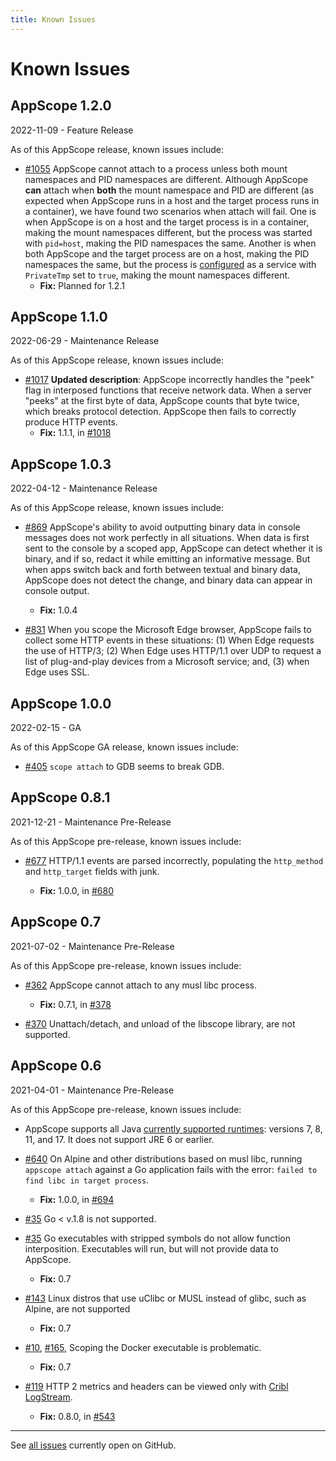 ```yaml
---
title: Known Issues
---
```


# Known Issues

## AppScope 1.2.0

2022-11-09 - Feature Release

As of this AppScope release, known issues include:

- [#1055](https://github.com/criblio/appscope/issues/1055) AppScope cannot attach to a process unless both mount namespaces and PID namespaces are different. Although AppScope **can** attach when **both** the mount namespace and PID are different (as expected when AppScope runs in a host and the target process runs in a container), we have found two scenarios when attach will fail. One is when AppScope is on a host and the target process is in a container, making the mount namespaces different, but the process was started with `pid=host`, making the PID namespaces the same. Another is when both AppScope and the target process are on a host, making the PID namespaces the same, but the process is [configured](https://www.freedesktop.org/software/systemd/man/systemd.exec.html#PrivateTmp=) as a service with `PrivateTmp` set to `true`, making the mount namespaces different.
  - **Fix:** Planned for 1.2.1

## AppScope 1.1.0

2022-06-29 - Maintenance Release

As of this AppScope release, known issues include:

- [#1017](https://github.com/criblio/appscope/issues/1017) **Updated description**: AppScope incorrectly handles the "peek" flag in interposed functions that receive network data. When a server "peeks" at the first byte of data, AppScope counts that byte twice, which breaks protocol detection. AppScope then fails to correctly produce HTTP events.
  - **Fix:** 1.1.1, in [#1018](https://github.com/criblio/appscope/issues/1018)

## AppScope 1.0.3

2022-04-12 - Maintenance Release

As of this AppScope release, known issues include:

- [#869](https://github.com/criblio/appscope/issues/869) AppScope's ability to avoid outputting binary data in console messages does not work perfectly in all situations. When data is first sent to the console by a scoped app, AppScope can detect whether it is binary, and if so, redact it while emitting an informative message. But when apps switch back and forth between textual and binary data, AppScope does not detect the change, and binary data can appear in console output.
  - **Fix:** 1.0.4
  
- [#831](https://github.com/criblio/appscope/issues/831) When you scope the Microsoft Edge browser, AppScope fails to collect some HTTP events in these situations: (1) When Edge requests the use of HTTP/3; (2) When Edge uses HTTP/1.1 over UDP to request a list of plug-and-play devices from a Microsoft service; and, (3) when Edge uses SSL.  

## AppScope 1.0.0

2022-02-15 - GA

As of this AppScope GA release, known issues include:

- [#405](https://github.com/criblio/appscope/issues/405) `scope attach` to GDB seems to break GDB.

## AppScope 0.8.1

2021-12-21 - Maintenance Pre-Release

As of this AppScope pre-release, known issues include:

- [#677](https://github.com/criblio/appscope/issues/677) HTTP/1.1 events are parsed incorrectly, populating the `http_method` and `http_target` fields with junk.

  - **Fix:** 1.0.0, in [#680](https://github.com/criblio/appscope/issues/680)  

## AppScope 0.7

2021-07-02 - Maintenance Pre-Release

As of this AppScope pre-release, known issues include:

- [#362](https://github.com/criblio/appscope/issues/362) AppScope cannot attach to any musl libc process.

  - **Fix:** 0.7.1, in [#378](https://github.com/criblio/appscope/issues/378)  

- [#370](https://github.com/criblio/appscope/issues/370) Unattach/detach, and unload of the libscope library, are not supported.

## AppScope 0.6

2021-04-01 - Maintenance Pre-Release

As of this AppScope pre-release, known issues include:

- AppScope supports all Java [currently supported runtimes](https://dev.java/download/releases/): versions 7, 8, 11, and 17. It does not support JRE 6 or earlier.

- [#640](https://github.com/criblio/appscope/issues/640) On Alpine and other distributions based on musl libc, running `appscope attach` against a Go application fails with the error: `failed to find libc in target process`.

  - **Fix:** 1.0.0, in [#694](https://github.com/criblio/appscope/issues/694)

- [#35](https://github.com/criblio/appscope/issues/35) Go < v.1.8 is not supported.

- [#35](https://github.com/criblio/appscope/issues/35) Go executables with stripped symbols do not allow function interposition. Executables will run, but will not provide data to AppScope.
  - **Fix:** 0.7

- [#143](https://github.com/criblio/appscope/issues/143) Linux distros that use uClibc or MUSL instead of glibc, such as Alpine, are not supported
  - **Fix:** 0.7

- [#10](https://github.com/criblio/appscope/issues/10), [#165,](https://github.com/criblio/appscope/issues/165) Scoping the Docker executable is problematic.
  - **Fix:** 0.7

- [#119](https://github.com/criblio/appscope/issues/119) HTTP 2 metrics and headers can be viewed only with [Cribl LogStream](https://cribl.io/product/).

  - **Fix:** 0.8.0, in [#543](https://github.com/criblio/appscope/issues/543) 

<hr>

See [all issues](https://github.com/criblio/appscope/issues) currently open on GitHub.